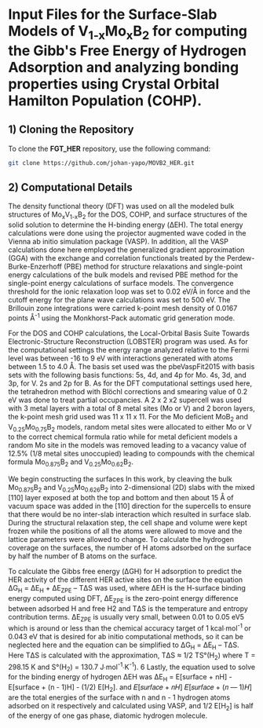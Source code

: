 # Input Files for the Surface-Slab Models of V<sub>1-x</sub>Mo<sub>x</sub>B<sub>2</sub> for computing the Gibb's Free Energy of Hydrogen Adsorption and analyzing bonding properties using Crystal Orbital Hamilton Population (COHP).

## 1) Cloning the Repository

To clone the **FGT_HER** repository, use the following command:

```sh
git clone https://github.com/johan-yapo/MOVB2_HER.git
```

## 2) Computational Details

The density functional theory (DFT) was used on all the modeled bulk structures of Mo<sub>x</sub>V<sub>1-x</sub>B<sub>2</sub> for the DOS, COHP, and surface structures of the solid solution to determine the H-binding energy (ΔEH). The total energy calculations were done using the projector augmented wave coded in the Vienna ab initio simulation package (VASP). In addition, all the VASP calculations done here employed the generalized gradient approximation (GGA) with the exchange and correlation functionals treated by the Perdew-Burke-Enzerhoff (PBE) method for structure relaxations and single-point energy calculations of the bulk models and revised PBE method for the single-point energy calculations of surface models. The convergence threshold for the ionic relaxation loop was set to 0.02 eV/Å in force and the cutoff energy for the plane wave calculations was set to 500 eV. The Brillouin zone integrations were carried k-point mesh density of 0.0167 points Å<sup>-1</sup> using the Monkhorst-Pack automatic grid generation mode.

For the DOS and COHP calculations, the Local-Orbital Basis Suite Towards Electronic-Structure Reconstruction (LOBSTER) program was used. As for the computational settings the energy range analyzed relative to the Fermi level was between -16 to 9 eV with interactions generated with atoms between 1.5 to 4.0 Å. The basis set used was the pbeVaspFit2015 with basis sets with the following basis functions: 5s, 4d, and 4p for Mo. 4s, 3d, and 3p, for V. 2s and 2p for B. As for the DFT computational settings used here, the tetrahedron method with Blöchl corrections and smearing value of 0.2 eV was done to treat partial occupancies. A 2 x 2 x2 supercell was used with 3 metal layers with a total of 8 metal sites (Mo or V) and 2 boron layers, the k-point mesh grid used was 11 x 11 x 11. For the Mo deficient MoB<sub>2</sub> and V<sub>0.25</sub>Mo<sub>0.75</sub>B<sub>2</sub> models, random metal sites were allocated to either Mo or V to the correct chemical formula ratio while for metal deficient models a random Mo site in the models was removed leading to a vacancy value of 12.5% (1/8 metal sites unoccupied) leading to compounds with the chemical formula Mo<sub>0.875</sub>B<sub>2</sub> and V<sub>0.25</sub>Mo<sub>0.62</sub>B<sub>2</sub>.

We begin constructing the surfaces In this work, by cleaving the bulk Mo<sub>0.875</sub>B<sub>2</sub> and V<sub>0.25</sub>Mo<sub>0.626</sub>B<sub>2</sub> into 2-dimensional (2D) slabs with the mixed [110] layer exposed at both the top and bottom and then about 15 Å of vacuum space was added in the [110] direction for the supercells to ensure that there would be no inter-slab interaction which resulted in surface slab. During the structural relaxation step, the cell shape and volume were kept frozen while the positions of all the atoms were allowed to move and the lattice parameters were allowed to change. To calculate the hydrogen coverage on the surfaces, the number of H atoms adsorbed on the surface by half the number of B atoms on the surface.

To calculate the Gibbs free energy (ΔGH) for H adsorption to predict the HER activity of the different HER active sites on the surface the equation ΔG<sub>H</sub> = ΔE<sub>H</sub>  + ΔE<sub>ZPE</sub> – TΔS was used, where ΔEH is the H-surface binding energy computed using DFT, ΔE<sub>ZPE</sub> is the zero-point energy difference between adsorbed H and free H2 and TΔS is the temperature and entropy contribution terms. ΔE<sub>ZPE</sub> is usually very small, between 0.01 to 0.05 eV5 which is around or less than the chemical accuracy target of 1 kcal∙mol<sup>-1</sup> or 0.043 eV that is desired for ab initio computational methods, so it can be neglected here and the equation can be simplified to ΔG<sub>H</sub> = ΔE<sub>H</sub>  – TΔS. Here TΔS is calculated with the approximation, TΔS ≈ 1/2 TS°(H<sub>2</sub>) where T = 298.15 K and S°(H<sub>2</sub>) = 130.7 J∙mol<sup>-1</sup>∙K<sup>-1</sup>). 6 Lastly, the equation used to solve for the binding energy of hydrogen ΔEH was ΔE<sub>H</sub> = E[surface + nH] - E[surface + (n - 1)H] - (1/2) E[H<sub>2</sub>]. and 𝐸[𝑠𝑢𝑟𝑓𝑎𝑐𝑒 + 𝑛𝐻] 𝐸[𝑠𝑢𝑟𝑓𝑎𝑐𝑒 + (𝑛 ― 1)𝐻] are the total energies of the surface with n and n - 1  hydrogen atoms adsorbed on it respectively and calculated using VASP, and 1/2 E[H<sub>2</sub>] is half of the energy of one gas phase, diatomic hydrogen molecule.

